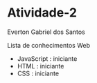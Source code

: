 # Atividade-2

Everton Gabriel dos Santos

Lista de conhecimentos Web
- JavaScript : iniciante
- HTML : iniciante
- CSS : iniciante